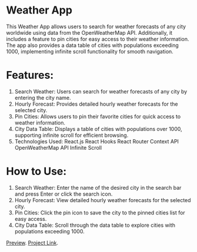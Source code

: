 # Weather App
This Weather App allows users to search for weather forecasts of any city worldwide using data from the OpenWeatherMap API. Additionally, it includes a feature to pin cities for easy access to their weather information. The app also provides a data table of cities with populations exceeding 1000, implementing infinite scroll functionality for smooth navigation.

# Features:
1. Search Weather: Users can search for weather forecasts of any city by entering the city name.
2. Hourly Forecast: Provides detailed hourly weather forecasts for the selected city.
3. Pin Cities: Allows users to pin their favorite cities for quick access to weather information.
4. City Data Table: Displays a table of cities with populations over 1000, supporting infinite scroll for efficient browsing.
5. Technologies Used:
 React.js
 React Hooks
 React Router
 Context API
 OpenWeatherMap API
 Infinite Scroll

# How to Use:
1. Search Weather: Enter the name of the desired city in the search bar and press Enter or click the search icon.
2. Hourly Forecast: View detailed hourly weather forecasts for the selected city.
3. Pin Cities: Click the pin icon to save the city to the pinned cities list for easy access.
4. City Data Table: Scroll through the data table to explore cities with populations exceeding 1000.

[Preview](https://infinite-scroll-weather-forecast-web-application.vercel.app/).
[Project Link](https://github.com/Sh-karan27/Infinite-scroll---Weather-Forecast-Web-Application).
